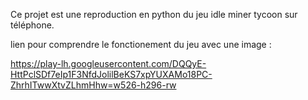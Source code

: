 Ce projet est une reproduction en python du jeu idle miner tycoon sur téléphone.

lien pour comprendre le fonctionement du jeu avec une image :

https://play-lh.googleusercontent.com/DQQyE-HttPclSDf7eIp1F3NfdJolilBeKS7xpYUXAMo18PC-ZhrhITwwXtvZLhmHhw=w526-h296-rw
